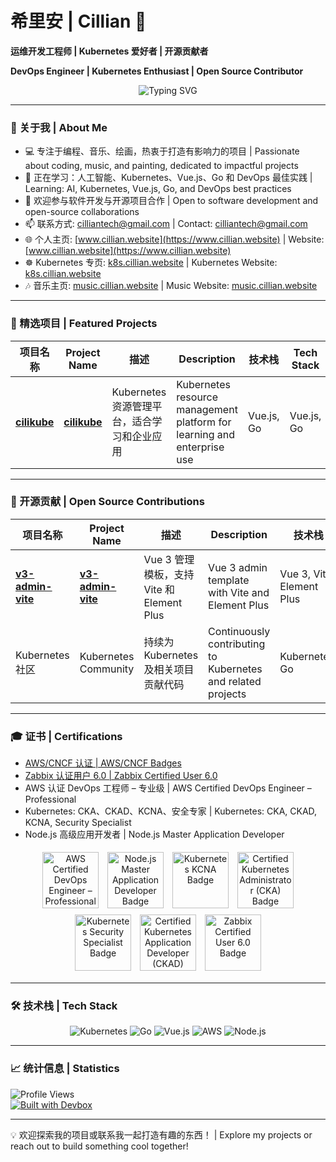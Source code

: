 # 希里安 | Cillian 🌟  
**运维开发工程师 | Kubernetes 爱好者 | 开源贡献者**

**DevOps Engineer | Kubernetes Enthusiast | Open Source Contributor**
<p align="center">
  <img src="https://readme-typing-svg.herokuapp.com?font=Fira+Code&size=30&pause=500&color=326CE5&center=true&vCenter=true&width=800&lines=DevOps+Engineer;Kubernetes+Enthusiast;Open+Source+Contributor" alt="Typing SVG" />
</p>

---

### 👋 关于我 | About Me  
- 💻 专注于编程、音乐、绘画，热衷于打造有影响力的项目 | Passionate about coding, music, and painting, dedicated to impactful projects
- 🌱 正在学习：人工智能、Kubernetes、Vue.js、Go 和 DevOps 最佳实践 | Learning: AI, Kubernetes, Vue.js, Go, and DevOps best practices
- 💼 欢迎参与软件开发与开源项目合作 | Open to software development and open-source collaborations
- 📫 联系方式: [cilliantech@gmail.com](mailto:cilliantech@gmail.com) | Contact: [cilliantech@gmail.com](mailto:cilliantech@gmail.com)
- 🌐 个人主页: [www.cillian.website](https://www.cillian.website) | Website: [www.cillian.website](https://www.cillian.website)
- ☸️ Kubernetes 专页: [k8s.cillian.website](https://k8s.cillian.website) | Kubernetes Website: [k8s.cillian.website](https://k8s.cillian.website)
- 🎶 音乐主页: [music.cillian.website](https://music.cillian.website) | Music Website: [music.cillian.website](https://music.cillian.website)

---

### 🚀 精选项目 | Featured Projects  

| 项目名称 | Project Name | 描述 | Description | 技术栈 | Tech Stack |
| -------- | ------------ | ---- | ----------- | ------ | ---------- |
| [**cilikube**](https://github.com/ciliverse/cilikube) | [**cilikube**](https://github.com/ciliverse/cilikube) | Kubernetes 资源管理平台，适合学习和企业应用 | Kubernetes resource management platform for learning and enterprise use | Vue.js, Go | Vue.js, Go |

---

### 👥 开源贡献 | Open Source Contributions  

| 项目名称 | Project Name | 描述 | Description | 技术栈 | Tech Stack |
| -------- | ------------ | ---- | ----------- | ------ | ---------- |
| [**v3-admin-vite**](https://github.com/un-pany/v3-admin-vite) | [**v3-admin-vite**](https://github.com/un-pany/v3-admin-vite) | Vue 3 管理模板，支持 Vite 和 Element Plus | Vue 3 admin template with Vite and Element Plus | Vue 3, Vite, Element Plus | Vue 3, Vite, Element Plus |
| Kubernetes 社区 | Kubernetes Community | 持续为 Kubernetes 及相关项目贡献代码 | Continuously contributing to Kubernetes and related projects | Kubernetes, Go | Kubernetes, Go |

---

### 🎓 证书 | Certifications  
- [AWS/CNCF 认证 | AWS/CNCF Badges](https://www.credly.com/users/cillianops/badges)
- [Zabbix 认证用户 6.0 | Zabbix Certified User 6.0](https://www.zabbix.com/certificate/?firstname=Xuerui&lastname=Zhang&certificate=CU-2306-014)
- AWS 认证 DevOps 工程师 – 专业级 | AWS Certified DevOps Engineer – Professional
- Kubernetes: CKA、CKAD、KCNA、安全专家 | Kubernetes: CKA, CKAD, KCNA, Security Specialist
- Node.js 高级应用开发者 | Node.js Master Application Developer

<p align="center">
  <img src="https://images.credly.com/size/110x110/images/bd31ef42-d460-493e-8503-39592aaf0458/image.png" alt="AWS Certified DevOps Engineer – Professional Badge" width="90" height="90" style="margin: 5px;" />
  <img src="https://images.credly.com/size/110x110/images/8ee45313-716a-4142-a9da-30adaaea0c12/Training_Badges_Master_Node-AppDev.png" alt="Node.js Master Application Developer Badge" width="90" height="90" style="margin: 5px;" />
  <img src="https://images.credly.com/size/110x110/images/cc8adc83-1dc6-4d57-8e20-22171247e052/blob" alt="Kubernetes KCNA Badge" width="90" height="90" style="margin: 5px;" />
  <img src="https://images.credly.com/size/110x110/images/8b8ed108-e77d-4396-ac59-2504583b9d54/cka_from_cncfsite__281_29.png" alt="Certified Kubernetes Administrator (CKA) Badge" width="90" height="90" style="margin: 5px;" />
  <img src="https://images.credly.com/size/110x110/images/9945dfcb-1cca-4529-85e6-db1be3782210/kubernetes-security-specialist-logo2.png" alt="Kubernetes Security Specialist Badge" width="90" height="90" style="margin: 5px;" />
  <img src="https://images.credly.com/size/110x110/images/f28f1d88-428a-47f6-95b5-7da1dd6c1000/KCNA_badge.png" alt="Certified Kubernetes Application Developer (CKAD) Badge" width="90" height="90" style="margin: 5px;" />
  <img src="https://assets.zabbix.com/img/certificate_validation/certified_user_6_0_certificate.png" alt="Zabbix Certified User 6.0 Badge" width="90" height="90" style="margin: 5px;" />
</p>

---

### 🛠️ 技术栈 | Tech Stack  
<p align="center">
  <img src="https://img.shields.io/badge/Kubernetes-326CE5?style=flat-square&logo=kubernetes&logoColor=white" alt="Kubernetes" />
  <img src="https://img.shields.io/badge/Go-00ADD8?style=flat-square&logo=go&logoColor=white" alt="Go" />
  <img src="https://img.shields.io/badge/Vue.js-4FC08D?style=flat-square&logo=vue.js&logoColor=white" alt="Vue.js" />
  <img src="https://img.shields.io/badge/AWS-232F3E?style=flat-square&logo=amazon-aws&logoColor=white" alt="AWS" />
  <img src="https://img.shields.io/badge/Node.js-339933?style=flat-square&logo=node.js&logoColor=white" alt="Node.js" />
</p>

---

### 📈 统计信息 | Statistics  


![Profile Views](https://komarev.com/ghpvc/?username=cilliantech&style=flat-square&color=blue)  
[![Built with Devbox](https://www.jetify.com/img/devbox/shield_galaxy.svg)](https://www.jetify.com/devbox/docs/contributor-quickstart/)


---

💡 欢迎探索我的项目或联系我一起打造有趣的东西！ | Explore my projects or reach out to build something cool together!